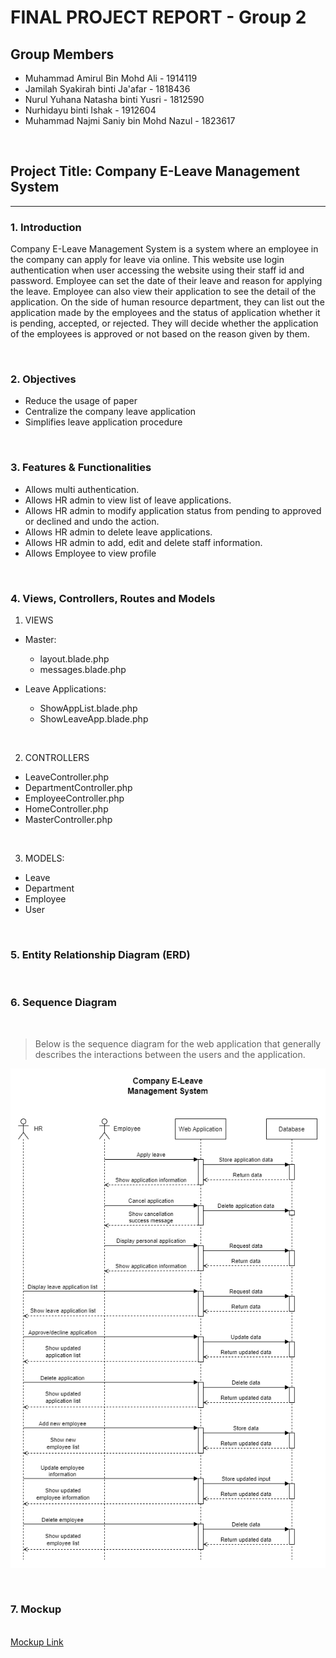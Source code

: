 <h1> FINAL PROJECT REPORT - Group 2</h1>

## Group Members
- Muhammad Amirul Bin Mohd Ali - 1914119
- Jamilah Syakirah binti Ja'afar - 1818436
- Nurul Yuhana Natasha binti Yusri - 1812590
- Nurhidayu binti Ishak - 1912604
- Muhammad Najmi Saniy bin Mohd Nazul - 1823617

<br>

## Project Title: Company E-Leave Management System

<hr> 

### 1. Introduction

Company E-Leave Management System is a system where an employee in the company can apply for leave via online. This website use login authentication when user accessing the website using their staff id and password. Employee can set the date of their leave and reason for applying the leave. Employee can also view their application to see the detail of the application. On the side of human resource department, they can list out the application made by the employees and the status of application whether it is pending, accepted, or rejected. They will decide whether the application of the employees is approved or not based on the reason given by them.

<br>

### 2. Objectives

- Reduce the usage of paper
- Centralize the company leave application
- Simplifies leave application procedure

<br>

### 3. Features & Functionalities
- Allows multi authentication.
- Allows HR admin to view list of leave applications.
- Allows HR admin to modify application status from pending to approved or declined and undo the action.
- Allows HR admin to delete leave applications.
- Allows HR admin to add, edit and delete staff information.
- Allows Employee to view profile

<br>

### 4. Views, Controllers, Routes and Models
1. VIEWS
  - Master:
    - layout.blade.php
    - messages.blade.php

  - Leave Applications:
    - ShowAppList.blade.php
    - ShowLeaveApp.blade.php

<br>

2. CONTROLLERS
  - LeaveController.php
  - DepartmentController.php
  - EmployeeController.php
  - HomeController.php
  - MasterController.php

<br>

3. MODELS:
  - Leave
  - Department
  - Employee
  - User

<br>

### 5. Entity Relationship Diagram (ERD)

<br>

### 6. Sequence Diagram

<br>

>Below is the sequence diagram for the web application that generally describes the interactions between the users and the application.

![Sequence diagram image](https://github.com/syakirahjf/hrms/blob/main/resources/Seq%20Diagram.png)

<br>

### 7. Mockup
<br>
<a href="https://hrms.my.canva.site/">Mockup Link</a>
<br>
